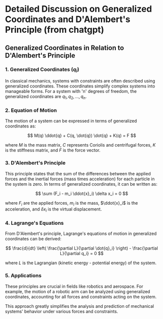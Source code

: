 # Detailed Discussion on Generalized Coordinates and D'Alembert's Principle (from chatgpt)

## Generalized Coordinates in Relation to D'Alembert's Principle

### 1. Generalized Coordinates ($q_i$)
In classical mechanics, systems with constraints are often described using generalized coordinates. These coordinates simplify complex systems into manageable forms. For a system with 'n' degrees of freedom, the generalized coordinates are $q_1, q_2, \ldots, q_n$.

### 2. Equation of Motion
The motion of a system can be expressed in terms of generalized coordinates as:

$$ M(q) \ddot{q} + C(q, \dot{q}) \dot{q} + K(q) = F $$

where $M$ is the mass matrix, $C$ represents Coriolis and centrifugal forces, $K$ is the stiffness matrix, and $F$ is the force vector.

### 3. D'Alembert's Principle
This principle states that the sum of the differences between the applied forces and the inertial forces (mass times acceleration) for each particle in the system is zero. In terms of generalized coordinates, it can be written as:

$$ \sum (F_i - m_i \ddot{x}_i) \delta x_i = 0 $$

where $F_i$ are the applied forces, $m_i$ is the mass, $\ddot{x}_i$ is the acceleration, and $\delta x_i$ is the virtual displacement.

### 4. Lagrange's Equations
From D'Alembert's principle, Lagrange's equations of motion in generalized coordinates can be derived:

$$ \frac{d}{dt} \left( \frac{\partial L}{\partial \dot{q}_i} \right) - \frac{\partial L}{\partial q_i} = 0 $$

where $L$ is the Lagrangian (kinetic energy - potential energy) of the system.

### 5. Applications
These principles are crucial in fields like robotics and aerospace. For example, the motion of a robotic arm can be analyzed using generalized coordinates, accounting for all forces and constraints acting on the system.

This approach greatly simplifies the analysis and prediction of mechanical systems' behavior under various forces and constraints.

